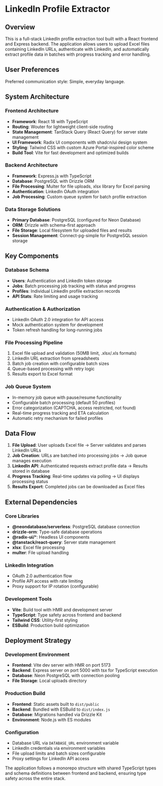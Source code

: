 # LinkedIn Profile Extractor

## Overview

This is a full-stack LinkedIn profile extraction tool built with a React frontend and Express backend. The application allows users to upload Excel files containing LinkedIn URLs, authenticate with LinkedIn, and automatically extract profile data in batches with progress tracking and error handling.

## User Preferences

Preferred communication style: Simple, everyday language.

## System Architecture

### Frontend Architecture
- **Framework**: React 18 with TypeScript
- **Routing**: Wouter for lightweight client-side routing
- **State Management**: TanStack Query (React Query) for server state management
- **UI Framework**: Radix UI components with shadcn/ui design system
- **Styling**: Tailwind CSS with custom Azure Portal-inspired color scheme
- **Build Tool**: Vite for fast development and optimized builds

### Backend Architecture
- **Framework**: Express.js with TypeScript
- **Database**: PostgreSQL with Drizzle ORM
- **File Processing**: Multer for file uploads, xlsx library for Excel parsing
- **Authentication**: LinkedIn OAuth integration
- **Job Processing**: Custom queue system for batch profile extraction

### Data Storage Solutions
- **Primary Database**: PostgreSQL (configured for Neon Database)
- **ORM**: Drizzle with schema-first approach
- **File Storage**: Local filesystem for uploaded files and results
- **Session Management**: Connect-pg-simple for PostgreSQL session storage

## Key Components

### Database Schema
- **Users**: Authentication and LinkedIn token storage
- **Jobs**: Batch processing job tracking with status and progress
- **Profiles**: Individual LinkedIn profile extraction records
- **API Stats**: Rate limiting and usage tracking

### Authentication & Authorization
- LinkedIn OAuth 2.0 integration for API access
- Mock authentication system for development
- Token refresh handling for long-running jobs

### File Processing Pipeline
1. Excel file upload and validation (50MB limit, .xlsx/.xls formats)
2. LinkedIn URL extraction from spreadsheets
3. Batch job creation with configurable batch sizes
4. Queue-based processing with retry logic
5. Results export to Excel format

### Job Queue System
- In-memory job queue with pause/resume functionality
- Configurable batch processing (default 50 profiles)
- Error categorization (CAPTCHA, access restricted, not found)
- Real-time progress tracking and ETA calculation
- Automatic retry mechanism for failed profiles

## Data Flow

1. **File Upload**: User uploads Excel file → Server validates and parses LinkedIn URLs
2. **Job Creation**: URLs are batched into processing jobs → Job queue manages execution
3. **LinkedIn API**: Authenticated requests extract profile data → Results stored in database
4. **Progress Tracking**: Real-time updates via polling → UI displays processing status
5. **Results Export**: Completed jobs can be downloaded as Excel files

## External Dependencies

### Core Libraries
- **@neondatabase/serverless**: PostgreSQL database connection
- **drizzle-orm**: Type-safe database operations
- **@radix-ui/***: Headless UI components
- **@tanstack/react-query**: Server state management
- **xlsx**: Excel file processing
- **multer**: File upload handling

### LinkedIn Integration
- OAuth 2.0 authentication flow
- Profile API access with rate limiting
- Proxy support for IP rotation (configurable)

### Development Tools
- **Vite**: Build tool with HMR and development server
- **TypeScript**: Type safety across frontend and backend
- **Tailwind CSS**: Utility-first styling
- **ESBuild**: Production build optimization

## Deployment Strategy

### Development Environment
- **Frontend**: Vite dev server with HMR on port 5173
- **Backend**: Express server on port 5000 with tsx for TypeScript execution
- **Database**: Neon PostgreSQL with connection pooling
- **File Storage**: Local uploads directory

### Production Build
- **Frontend**: Static assets built to `dist/public`
- **Backend**: Bundled with ESBuild to `dist/index.js`
- **Database**: Migrations handled via Drizzle Kit
- **Environment**: Node.js with ES modules

### Configuration
- Database URL via `DATABASE_URL` environment variable
- LinkedIn credentials via environment variables
- File upload limits and batch sizes configurable
- Proxy settings for LinkedIn API access

The application follows a monorepo structure with shared TypeScript types and schema definitions between frontend and backend, ensuring type safety across the entire stack.